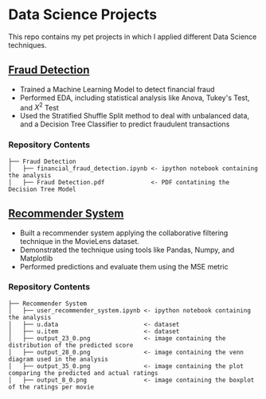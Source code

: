 
# Data Science Projects


This repo contains my pet projects in which I applied different Data Science techniques. 

## [Fraud Detection](https://github.com/patricia-benites/Data_Science_Projects/tree/master/Fraud%20Detection)

* Trained a Machine Learning Model to detect financial fraud
* Performed EDA, including statistical analysis like Anova, Tukey's Test, and $X^2$ Test
* Used the Stratified Shuffle Split method  to deal with unbalanced data, and a Decision Tree Classifier to predict fraudulent transactions

### Repository Contents

    ├── Fraud Detection
    │   ├── financial_fraud_detection.ipynb <- ipython notebook containing the analysis
    │   ├── Fraud Detection.pdf             <- PDF contatining the Decision Tree Model

## [Recommender System](https://github.com/patricia-benites/Data_Science_Projects/tree/master/Recommender%20System)

* Built a recommender system applying the collaborative filtering technique in the MovieLens dataset. 
* Demonstrated the technique using tools like Pandas, Numpy, and Matplotlib
* Performed predictions and evaluate them using the MSE metric

### Repository Contents

    ├── Recommender System
    │   ├── user_recommender_system.ipynb <- ipython notebook containing the analysis
    │   ├── u.data                        <- dataset
    │   ├── u.item                        <- dataset
    │   ├── output_23_0.png               <- image containing the distribution of the predicted score
    │   ├── output_28_0.png               <- image containing the venn diagram used in the analysis
    │   ├── output_35_0.png               <- image containing the plot comparing the predicted and actual ratings
    │   ├── output_8_0.png                <- image containing the boxplot of the ratings per movie
